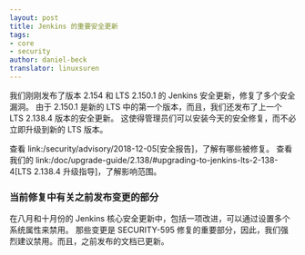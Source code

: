 ```yaml
---
layout: post
title: Jenkins 的重要安全更新
tags:
- core
- security
author: daniel-beck
translator: linuxsuren
---
```


我们刚刚发布了版本 2.154 和 LTS 2.150.1 的 Jenkins 安全更新，修复了多个安全漏洞。
由于 2.150.1 是新的 LTS 中的第一个版本，而且，我们还发布了上一个 LTS 2.138.4 版本的安全更新。
这使得管理员们可以安装今天的安全修复，而不必立即升级到新的 LTS 版本。

查看 link:/security/advisory/2018-12-05[安全报告]，了解有哪些被修复。
查看我们的 link:/doc/upgrade-guide/2.138/#upgrading-to-jenkins-lts-2-138-4[LTS 2.138.4 升级指导]，了解影响范围。

### 当前修复中有关之前发布变更的部分

在八月和十月份的 Jenkins 核心安全更新中，包括一项改进，可以通过设置多个系统属性来禁用。
那些变更是 SECURITY-595 修复的重要部分，因此，我们强烈建议禁用。而且，之前发布的文档已更新。